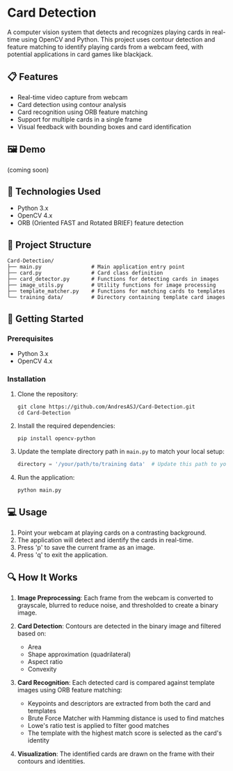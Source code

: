 # Card Detection

A computer vision system that detects and recognizes playing cards in real-time using OpenCV and Python. This project uses contour detection and feature matching to identify playing cards from a webcam feed, with potential applications in card games like blackjack.

## 📋 Features

- Real-time video capture from webcam
- Card detection using contour analysis
- Card recognition using ORB feature matching
- Support for multiple cards in a single frame
- Visual feedback with bounding boxes and card identification

## 🖼️ Demo

(coming soon)



## 🔧 Technologies Used

- Python 3.x
- OpenCV 4.x
- ORB (Oriented FAST and Rotated BRIEF) feature detection

## 📁 Project Structure

```
Card-Detection/
├── main.py                # Main application entry point
├── card.py                # Card class definition
├── card_detector.py       # Functions for detecting cards in images
├── image_utils.py         # Utility functions for image processing
├── template_matcher.py    # Functions for matching cards to templates
└── training data/         # Directory containing template card images
```

## 🚀 Getting Started

### Prerequisites

- Python 3.x
- OpenCV 4.x

### Installation

1. Clone the repository:
   ```
   git clone https://github.com/AndresASJ/Card-Detection.git
   cd Card-Detection
   ```

2. Install the required dependencies:
   ```
   pip install opencv-python
   ```

3. Update the template directory path in `main.py` to match your local setup:
   ```python
   directory = '/your/path/to/training data'  # Update this path to your actual path
   ```

4. Run the application:
   ```
   python main.py
   ```

## 💻 Usage

1. Point your webcam at playing cards on a contrasting background.
2. The application will detect and identify the cards in real-time.
3. Press 'p' to save the current frame as an image.
4. Press 'q' to exit the application.

## 🔍 How It Works

1. **Image Preprocessing**: Each frame from the webcam is converted to grayscale, blurred to reduce noise, and thresholded to create a binary image.

2. **Card Detection**: Contours are detected in the binary image and filtered based on:
   - Area
   - Shape approximation (quadrilateral)
   - Aspect ratio
   - Convexity

3. **Card Recognition**: Each detected card is compared against template images using ORB feature matching:
   - Keypoints and descriptors are extracted from both the card and templates
   - Brute Force Matcher with Hamming distance is used to find matches
   - Lowe's ratio test is applied to filter good matches
   - The template with the highest match score is selected as the card's identity

4. **Visualization**: The identified cards are drawn on the frame with their contours and identities.




